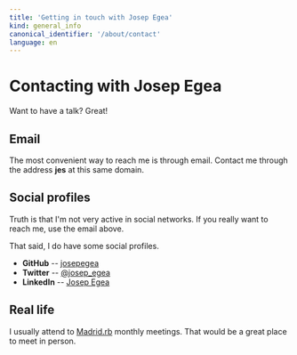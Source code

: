 ```yaml
---
title: 'Getting in touch with Josep Egea'
kind: general_info
canonical_identifier: '/about/contact'
language: en
---
```

# Contacting with Josep Egea

Want to have a talk? Great!

## Email

The most convenient way to reach me is through email. Contact me through the address **jes** at this same domain.

## Social profiles

Truth is that I'm not very active in social networks. If you really want to reach me, use the email above.

That said, I do have some social profiles.

*	**GitHub** -- [josepegea](https://github.com/josepegea)
*	**Twitter** -- [@josep_egea](http://www.twitter.com/josep_egea)
*	**LinkedIn** -- [Josep Egea](https://es.linkedin.com/in/jegea)


## Real life

I usually attend to [Madrid.rb](http://www.madridrb.com/) monthly meetings. That would be a great place to meet in person.
